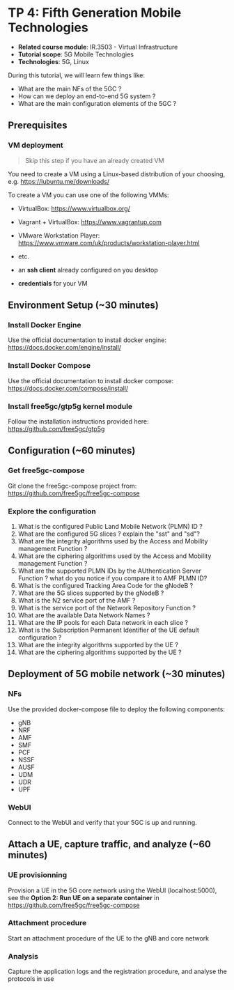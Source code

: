 # TP 4: Fifth Generation Mobile Technologies

- **Related course module**: IR.3503 - Virtual Infrastructure
- **Tutorial scope**: 5G Mobile Technologies
- **Technologies**: 5G, Linux

During this tutorial, we will learn few things like:
- What are the main NFs of the 5GC ?
- How can we deploy an end-to-end 5G system ?
- What are the main configuration elements of the 5GC ?


## Prerequisites

### VM deployment

> Skip this step if you have an already created VM

You need to create a VM using a Linux-based distribution of your choosing, e.g. https://lubuntu.me/downloads/ 

To create a VM you can use one of the following VMMs:

  - VirtualBox: https://www.virtualbox.org/
  - Vagrant + VirtualBox: https://www.vagrantup.com
  - VMware Workstation Player: https://www.vmware.com/uk/products/workstation-player.html
  - etc.

- an **ssh client** already configured on you desktop
- **credentials** for your VM

## Environment Setup (~30 minutes)

### Install Docker Engine

Use the official documentation to install docker engine: https://docs.docker.com/engine/install/

### Install Docker Compose

Use the official documentation to install docker compose: https://docs.docker.com/compose/install/

### Install free5gc/gtp5g kernel module

Follow the installation instructions provided here: https://github.com/free5gc/gtp5g

## Configuration (~60 minutes)

### Get free5gc-compose

Git clone the free5gc-compose project from: https://github.com/free5gc/free5gc-compose

### Explore the configuration

 1. What is the configured Public Land Mobile Network (PLMN) ID ?
 2. What are the configured 5G slices ? explain the "sst" and "sd"?
 3. What are the integrity algorithms used by the Access and Mobility management Function ?
 4. What are the ciphering algorithms used by the Access and Mobility management Function ?
 5. What are the supported PLMN IDs by the AUthentication Server Function ? what do you notice if you compare it to AMF PLMN ID?
 6. What is the configured Tracking Area Code for the gNodeB ?
 7. What are the 5G slices supported by the gNodeB ?
 8. What is the N2 service port of the AMF ?
 9. What is the service port of the Network Repository Function ?
 11. What are the available Data Network Names ?
 12. What are the IP pools for each Data network in each slice ?
 13. What is the Subscription Permanent Identifier of the UE default configuration ?
 14. What are the integrity algorithms supported by the UE ?
 15. What are the ciphering algorithms supported by the UE ?

## Deployment of 5G mobile network (~30 minutes)

### NFs

Use the provided docker-compose file to deploy the following components:

  - gNB
  - NRF
  - AMF
  - SMF
  - PCF
  - NSSF
  - AUSF
  - UDM
  - UDR
  - UPF

### WebUI

Connect to the WebUI and verify that your 5GC is up and running.

## Attach a UE, capture traffic, and analyze (~60 minutes)

### UE provisionning


Provision a UE in the 5G core network using the WebUI (localhost:5000), see the **Option 2: Run UE on a separate container** in https://github.com/free5gc/free5gc-compose

### Attachment procedure

Start an attachment procedure of the UE to the gNB and core network

### Analysis

Capture the application logs and the registration procedure, and analyse the protocols in use
